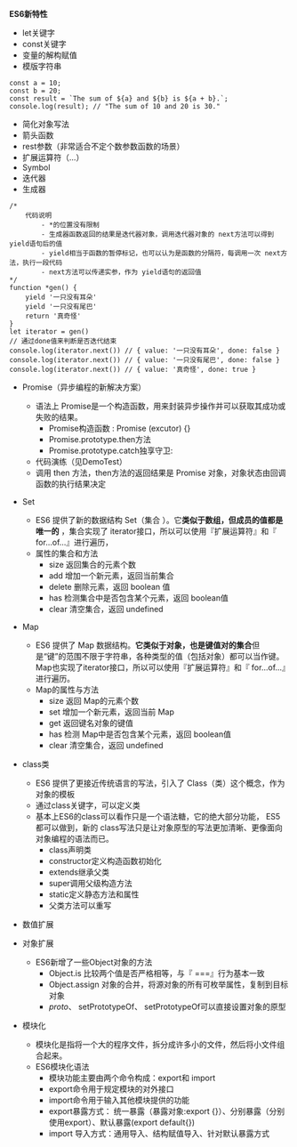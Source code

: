 **ES6新特性**
- let关键字
- const关键字
- 变量的解构赋值
- 模版字符串
```
const a = 10;
const b = 20;
const result = `The sum of ${a} and ${b} is ${a + b}.`;
console.log(result); // "The sum of 10 and 20 is 30."
```
- 简化对象写法
- 箭头函数
- rest参数（非常适合不定个数参数函数的场景）
- 扩展运算符（...）
- Symbol
- 迭代器
- 生成器
```
/* 
    代码说明
        - *的位置没有限制
        - 生成器函数返回的结果是迭代器对象，调用迭代器对象的 next方法可以得到yield语句后的值
        - yield相当于函数的暂停标记，也可以认为是函数的分隔符，每调用一次 next方法，执行一段代码
        - next方法可以传递实参，作为 yield语句的返回值
*/
function *gen() {
    yield '一只没有耳朵'
    yield '一只没有尾巴'
    return '真奇怪'
}
let iterator = gen()
// 通过done值来判断是否迭代结束
console.log(iterator.next()) // { value: '一只没有耳朵', done: false }
console.log(iterator.next()) // { value: '一只没有尾巴', done: false }
console.log(iterator.next()) // { value: '真奇怪', done: true }
```
- Promise（异步编程的新解决方案）
    - 语法上 Promise是一个构造函数，用来封装异步操作并可以获取其成功或失败的结果。
        - Promise构造函数 : Promise (excutor) {}
        - Promise.prototype.then方法
        - Promise.prototype.catch独享守卫:
    - 代码演练（见DemoTest）
    - 调用 then 方法，then方法的返回结果是 Promise 对象，对象状态由回调函数的执行结果决定

- Set
    - ES6 提供了新的数据结构 Set（集合 ）。它**类似于数组，但成员的值都是唯一的** ，集合实现了 iterator接口，所以可以使用『扩展运算符』和『 for…of…』进行遍历，
    - 属性的集合和方法
        - size 返回集合的元素个数
        - add 增加一个新元素，返回当前集合
        - delete 删除元素，返回 boolean 值
        - has 检测集合中是否包含某个元素，返回 boolean值
        - clear 清空集合，返回 undefined

- Map
    - ES6 提供了 Map 数据结构。**它类似于对象，也是键值对的集合**但是“键”的范围不限于字符串，各种类型的值（包括对象）都可以当作键。 Map也实现了iterator接口，所以可以使用『扩展运算符』和『 for…of…』进行遍历。 
    - Map的属性与方法
        - size 返回 Map的元素个数
        - set 增加一个新元素，返回当前 Map
        - get 返回键名对象的键值
        - has 检测 Map中是否包含某个元素，返回 boolean值
        - clear 清空集合，返回 undefined

- class类
    - ES6 提供了更接近传统语言的写法，引入了 Class（类）这个概念，作为对象的模板
    - 通过class关键字，可以定义类
    - 基本上ES6的class可以看作只是一个语法糖，它的绝大部分功能， ES5 都可以做到，新的 class写法只是让对象原型的写法更加清晰、更像面向对象编程的语法而已。
        - class声明类
        - constructor定义构造函数初始化
        - extends继承父类
        - super调用父级构造方法
        - static定义静态方法和属性
        - 父类方法可以重写

- 数值扩展

- 对象扩展
    - ES6新增了一些Object对象的方法
        - Object.is 比较两个值是否严格相等，与『 ===』行为基本一致
        - Object.assign 对象的合并，将源对象的所有可枚举属性，复制到目标对象
        - _proto_、 setPrototypeOf、 setPrototypeOf可以直接设置对象的原型

- 模块化
    - 模块化是指将一个大的程序文件，拆分成许多小的文件，然后将小文件组合起来。
    - ES6模块化语法
        - 模块功能主要由两个命令构成：export和 import
        - export命令用于规定模块的对外接口
        - import命令用于输入其他模块提供的功能
        - export暴露方式： 统一暴露（暴露对象:export {}）、分别暴露（分别使用export）、默认暴露(export default{})
        - import 导入方式：通用导入、结构赋值导入、针对默认暴露方式

